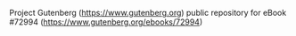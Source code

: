 Project Gutenberg (https://www.gutenberg.org) public repository
for eBook #72994 (https://www.gutenberg.org/ebooks/72994)
